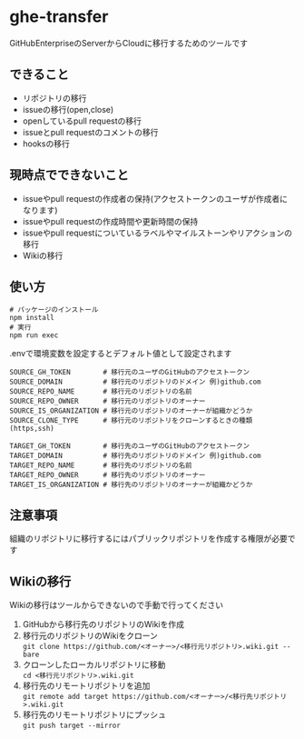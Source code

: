 # ghe-transfer
GitHubEnterpriseのServerからCloudに移行するためのツールです

## できること
- リポジトリの移行
- issueの移行(open,close)
- openしているpull requestの移行
- issueとpull requestのコメントの移行
- hooksの移行

## 現時点でできないこと
- issueやpull requestの作成者の保持(アクセストークンのユーザが作成者になります)
- issueやpull requestの作成時間や更新時間の保持
- issueやpull requestについているラベルやマイルストーンやリアクションの移行
- Wikiの移行

## 使い方
```
# パッケージのインストール
npm install
# 実行
npm run exec
```
.envで環境変数を設定するとデフォルト値として設定されます
```
SOURCE_GH_TOKEN        # 移行元のユーザのGitHubのアクセストークン
SOURCE_DOMAIN          # 移行元のリポジトリのドメイン 例)github.com
SOURCE_REPO_NAME       # 移行元のリポジトリの名前
SOURCE_REPO_OWNER      # 移行元のリポジトリのオーナー
SOURCE_IS_ORGANIZATION # 移行元のリポジトリのオーナーが組織かどうか
SOURCE_CLONE_TYPE      # 移行元のリポジトリをクローンするときの種類(https,ssh)

TARGET_GH_TOKEN        # 移行先のユーザのGitHubのアクセストークン
TARGET_DOMAIN          # 移行先のリポジトリのドメイン 例)github.com
TARGET_REPO_NAME       # 移行先のリポジトリの名前
TARGET_REPO_OWNER      # 移行先のリポジトリのオーナー
TARGET_IS_ORGANIZATION # 移行先のリポジトリのオーナーが組織かどうか
```

## 注意事項
組織のリポジトリに移行するにはパブリックリポジトリを作成する権限が必要です

## Wikiの移行
Wikiの移行はツールからできないので手動で行ってください

1. GitHubから移行先のリポジトリのWikiを作成
2. 移行元のリポジトリのWikiをクローン   
`git clone https://github.com/<オーナー>/<移行元リポジトリ>.wiki.git --bare`
3. クローンしたローカルリポジトリに移動  
`cd <移行元リポジトリ>.wiki.git`
4. 移行先のリモートリポジトリを追加  
`git remote add target https://github.com/<オーナー>/<移行先リポジトリ>.wiki.git`
5. 移行先のリモートリポジトリにプッシュ  
`git push target --mirror`

